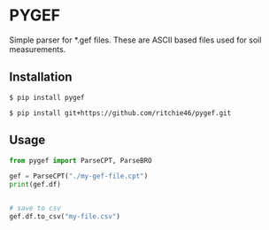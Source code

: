 # PYGEF

Simple parser for *.gef files. These are ASCII based files used for soil measurements.

## Installation
`$ pip install pygef`

`$ pip install git+https://github.com/ritchie46/pygef.git`

## Usage
```python
from pygef import ParseCPT, ParseBRO

gef = ParseCPT("./my-gef-file.cpt")
print(gef.df)


# save to csv
gef.df.to_csv("my-file.csv")
```
